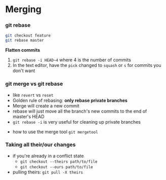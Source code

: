 # Merging

### git rebase

```bash
git checkout feature
git rebase master
```

**Flatten commits**

1. `git rebase -i HEAD~4` where 4 is the number of commits
2. In the text editor, have the `pick` changed to `squash` or `s` for commits you don't want

### git merge vs git rebase

-   like `revert` vs `reset`
-   Golden rule of rebasing: **only rebase private branches**
-   Merge will create a new commit
-   rebase will just move all the branch's new commits to the end of master's HEAD
-   `git rebase -i` is very useful for cleaning up private branches

*   how to use the merge tool `git mergetool`

### Taking all their/our changes

-   if you're already in a conflict state
    -   `git checkout --theirs path/to/file`
    -   `git checkout --ours path/to/file`
-   pulling theirs: `git pull -X theirs`
